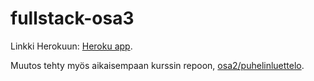 # fullstack-osa3

Linkki Herokuun: [Heroku app](https://intense-thicket-05424.herokuapp.com/).

Muutos tehty myös aikaisempaan kurssin repoon, [osa2/puhelinluettelo](https://github.com/rtammisalo/fullstack/tree/main/osa2/puhelinluettelo).

